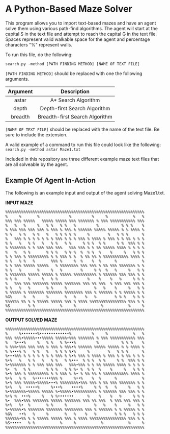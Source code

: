 # A Python-Based Maze Solver
This program allows you to import text-based mazes and have an agent solve them using various path-find algorithms. 
The agent will start at the capital S in the text file and attempt to reach the capital G in the text file. Spaces
represent valid walkable space for the agent and percentage characters "%" represent walls.

To run this file, do the following:

```search.py -method [PATH FINDING METHOD] [NAME OF TEXT FILE]```

```[PATH FINDING METHOD]``` should be replaced with one the following arguments.

| Argument      | Description                       |
| :---:         |    :----:                         |
| astar         | A* Search Algorithm               |
| depth         | Depth-first Search Algorithm      |
| breadth       | Breadth-first Search Algorithm    |

```[NAME OF TEXT FILE]``` should be replaced with the name of the text file. Be sure to include the extension.

A valid example of a command to run this file could look like the following: ```search.py -method astar Maze1.txt```

Included in this repository are three different example maze text files that are all solveable by the agent.

## Example Of Agent In-Action
The following is an example input and output of the agent solving Maze1.txt.

**INPUT MAZE**
```
%%%%%%%%%%%%%%%%%%%%%%%%%%%%%%%%%%%%%%%%%%%%%%%%%%%%%%%%%%%%%
%     %       %             %         %     %           %   %
%%% %%% %%%%%   %%%%% %%%%% %%% %%%%%%% % %%% %%%%%%%%%%% %%%
%   %   %     %   % %   % %   %         %          % % %    %
% %%% %%% %%% %%% % %%% % %%% % %%%%%% %%%%% %%%%% % % %%%% %
% %   % %   % %   %   % % % % %     %        %   % % %      %
%   %%% % % % % % % % %%% % % % %%% % %%%% % %%% % % %% % % %
% %   %   % %   %   % %   % %     % % %  % %     % %  %%% % %
% %%%%%%% % % %%% %%% %%%   %%% %%% % % %% %%%%% %%%% % % % %
%   %   % %       % % %   % % %  %  % %  %    %     %   % % %
% % %%% % %%%%%%%%% % % %%% % %  % %% %% % %%%%%%%%%%% %%%% %
% %   % %   %       %%% %     %  %    %  %      %           %
% % %%% %%%%% %%%%%   % %%%%%%%% %%% %%% % %% %%% %%%%%%% % %
% %   %       %     %   %        %     % %  %   %     %   % %
% %%%%%%% %%%%% %%%%% % %%%%% %%%%%%%%%% % %%%%%% %%% %%% % %
% % %     %     %   % %             %    %    %   %     % % %
%   %%% %%% %%%%%%% %%%%% %%%%%%% %%% %% %%%  % %%% %%% %%% %
% %   %   %       % %     %            %   %    %     %   % %
% %%%%% % %%%%%%% %%%%%%% %%%%%%%% %%% % %%%%%% % % %%%%% % %
%G%     %   %     %       %   %    %   %        % % %   % % %
%%%%%% %% % % %%%%% %%%%% %%% % %%%% %%%%%%%%%%%%%%%% %%% % %
%S        % %           %     %           %           %     %
%%%%%%%%%%%%%%%%%%%%%%%%%%%%%%%%%%%%%%%%%%%%%%%%%%%%%%%%%%%%%
```

**OUTPUT SOLVED MAZE**
```
%%%%%%%%%%%%%%%%%%%%%%%%%%%%%%%%%%%%%%%%%%%%%%%%%%%%%%%%%%%%%
%     %•••••••%•••••••••••••%         %     %           %   %
%%% %%%•%%%%%•••%%%%% %%%%%•%%% %%%%%%% % %%% %%%%%%%%%%% %%%
%   %•••%     %   % %   % %•••%         %          % % %    %
% %%%•%%% %%% %%% % %%% % %%%•% %%%%%% %%%%% %%%%% % % %%%% %
% %•••% %   % %   %   % % % %•%     %        %   % % %      %
%•••%%% % % % % % % % %%% % %•% %%% % %%%% % %%% % % %% % % %
%•%   %   % %   %   % %   % %•••  % % %  % %     % %  %%% % %
%•%%%%%%% % % %%% %%% %%%   %%%•%%% % % %% %%%%% %%%% % % % %
%•  %   % %       % % %   % % %• %  % %  %    %     %   % % %
%•% %%% % %%%%%%%%% % % %%% % %• % %% %% % %%%%%%%%%%% %%%% %
%•%   % %   %•••••••%%% %     %••%    %  %      %           %
%•% %%% %%%%%•%%%%%•••% %%%%%%%%•%%% %%% % %% %%% %%%%%%% % %
%•%   %  •••••%     %•••%    ••••%     % %  %   %     %   % %
%•%%%%%%%•%%%%% %%%%% %•%%%%%•%%%%%%%%%% % %%%%%% %%% %%% % %
%•% %  •••%     %   % %•••••••      %    %    %   %     % % %
%•  %%%•%%% %%%%%%% %%%%% %%%%%%% %%% %% %%%  % %%% %%% %%% %
%•%   %•  %       % %     %            %   %    %     %   % %
%•%%%%%•% %%%%%%% %%%%%%% %%%%%%%% %%% % %%%%%% % % %%%%% % %
%G%   ••%   %     %       %   %    %   %        % % %   % % %
%%%%%%•%% % % %%%%% %%%%% %%% % %%%% %%%%%%%%%%%%%%%% %%% % %
%S•••••   % %           %     %           %           %     %
%%%%%%%%%%%%%%%%%%%%%%%%%%%%%%%%%%%%%%%%%%%%%%%%%%%%%%%%%%%%%
```
